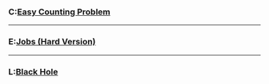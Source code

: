 ### C:[Easy Counting Problem](https://ac.nowcoder.com/acm/contest/33189/C)


***

### E:[Jobs (Hard Version)](https://ac.nowcoder.com/acm/contest/33189/E)


***

### L:[Black Hole](https://ac.nowcoder.com/acm/contest/33189/L)

